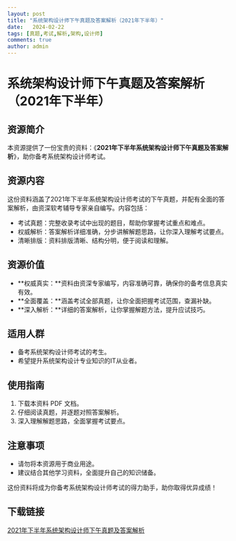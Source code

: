 ```yaml
---
layout: post
title: "系统架构设计师下午真题及答案解析（2021年下半年）"
date:   2024-02-22
tags: [真题,考试,解析,架构,设计师]
comments: true
author: admin
---
```

# 系统架构设计师下午真题及答案解析（2021年下半年）

## 资源简介

本资源提供了一份宝贵的资料：《**2021年下半年系统架构设计师下午真题及答案解析**》，助你备考系统架构设计师考试。

## 资源内容

这份资料涵盖了2021年下半年系统架构设计师考试的下午真题，并配有全面的答案解析，由资深软考辅导专家亲自编写。内容包括：

- 考试真题：完整收录考试中出现的题目，帮助你掌握考试重点和难点。
- 权威解析：答案解析详细准确，分步讲解解题思路，让你深入理解考试要点。
- 清晰排版：资料排版清晰、结构分明，便于阅读和理解。

## 资源价值

- **权威真实：**资料由资深专家编写，内容准确可靠，确保你的备考信息真实有效。
- **全面覆盖：**涵盖考试全部真题，让你全面把握考试范围，查漏补缺。
- **深入解析：**详细的答案解析，让你掌握解题方法，提升应试技巧。

## 适用人群

- 备考系统架构设计师考试的考生。
- 希望提升系统架构设计专业知识的IT从业者。

## 使用指南

1. 下载本资料 PDF 文档。
2. 仔细阅读真题，并逐题对照答案解析。
3. 深入理解解题思路，全面掌握考试要点。

## 注意事项

- 请勿将本资源用于商业用途。
- 建议结合其他学习资料，全面提升自己的知识储备。

这份资料将成为你备考系统架构设计师考试的得力助手，助你取得优异成绩！

## 下载链接

[2021年下半年系统架构设计师下午真题及答案解析](https://pan.quark.cn/s/824e0c22464a)